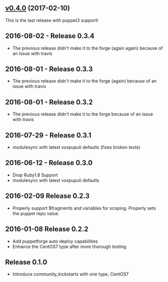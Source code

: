 ## [v0.4.0](https://github.com/voxpupuli/puppet-community_kickstarts/tree/v0.4.0) (2017-02-10)

This is the last release with puppet3 support!

## 2016-08-02 - Release 0.3.4

* The previous release didn't make it to the forge (again again) because of an issue with travis


## 2016-08-01 - Release 0.3.3

* The previous release didn't make it to the forge (again) because of an issue with travis


## 2016-08-01 - Release 0.3.2

* The previous release didn't make it to the forge because of an issue with travis


## 2016-07-29 - Release 0.3.1

* modulesync with latest voxpupuli defaults (fixes broken tests)


## 2016-06-12 - Release 0.3.0

* Drop Ruby1.8 Support
* modulesync with latest voxpupuli defaults


## 2016-02-09 Release 0.2.3

* Properly support $fragments and variables for scoping. Properly sets the puppet repo value.


## 2016-01-08 Release 0.2.2

* Add puppetforge auto deploy capabilities
* Enhance the CentOS7 type after more thorough testing


## Release 0.1.0

* Introduce community_kickstarts with one type, CentOS7
